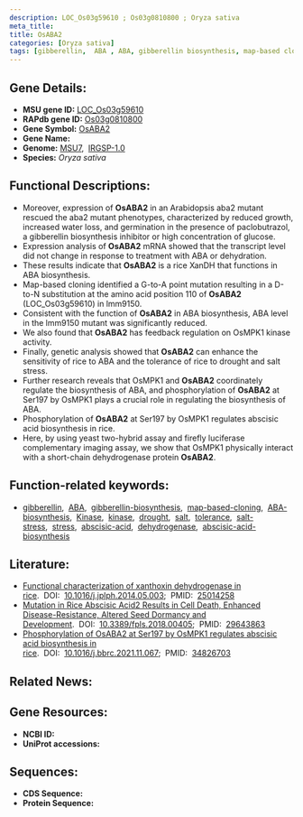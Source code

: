 ```yaml
---
description: LOC_Os03g59610 ; Os03g0810800 ; Oryza sativa
meta_title:
title: OsABA2
categories: [Oryza sativa]
tags: [gibberellin,  ABA , ABA, gibberellin biosynthesis, map-based cloning, ABA biosynthesis, Kinase, kinase, drought, salt, tolerance, salt stress, stress, abscisic acid, dehydrogenase, abscisic acid biosynthesis]
---
```


## Gene Details:
- **MSU gene ID:** [LOC_Os03g59610](http://rice.uga.edu/cgi-bin/ORF_infopage.cgi?orf=LOC_Os03g59610)  
- **RAPdb gene ID:** [Os03g0810800](https://rapdb.dna.affrc.go.jp/locus/?name=Os03g0810800)  
- **Gene Symbol:** <u>OsABA2</u>
- **Gene Name:**
- **Genome:**  [MSU7](http://rice.uga.edu/),&nbsp;&nbsp;[IRGSP-1.0](https://rapdb.dna.affrc.go.jp/download/irgsp1.html)
- **Species:** *Oryza sativa*

## Functional Descriptions:
   - Moreover, expression of **OsABA2** in an Arabidopsis aba2 mutant rescued the aba2 mutant phenotypes, characterized by reduced growth, increased water loss, and germination in the presence of paclobutrazol, a gibberellin biosynthesis inhibitor or high concentration of glucose.
   - Expression analysis of **OsABA2** mRNA showed that the transcript level did not change in response to treatment with ABA or dehydration.
   - These results indicate that **OsABA2** is a rice XanDH that functions in ABA biosynthesis.
   - Map-based cloning identified a G-to-A point mutation resulting in a D-to-N substitution at the amino acid position 110 of **OsABA2** (LOC_Os03g59610) in lmm9150.
   - Consistent with the function of **OsABA2** in ABA biosynthesis, ABA level in the lmm9150 mutant was significantly reduced.
   - We also found that **OsABA2** has feedback regulation on OsMPK1 kinase activity.
   - Finally, genetic analysis showed that **OsABA2** can enhance the sensitivity of rice to ABA and the tolerance of rice to drought and salt stress.
   - Further research reveals that OsMPK1 and **OsABA2** coordinately regulate the biosynthesis of ABA, and phosphorylation of **OsABA2** at Ser197 by OsMPK1 plays a crucial role in regulating the biosynthesis of ABA.
   - Phosphorylation of **OsABA2** at Ser197 by OsMPK1 regulates abscisic acid biosynthesis in rice.
   - Here, by using yeast two-hybrid assay and firefly luciferase complementary imaging assay, we show that OsMPK1 physically interact with a short-chain dehydrogenase protein **OsABA2**.

## Function-related keywords:
   - [gibberellin](/tags/gibberellin/),&nbsp;&nbsp;[ABA](/tags/ABA/),&nbsp;&nbsp;[gibberellin-biosynthesis](/tags/gibberellin-biosynthesis/),&nbsp;&nbsp;[map-based-cloning](/tags/map-based-cloning/),&nbsp;&nbsp;[ABA-biosynthesis](/tags/ABA-biosynthesis/),&nbsp;&nbsp;[Kinase](/tags/Kinase/),&nbsp;&nbsp;[kinase](/tags/kinase/),&nbsp;&nbsp;[drought](/tags/drought/),&nbsp;&nbsp;[salt](/tags/salt/),&nbsp;&nbsp;[tolerance](/tags/tolerance/),&nbsp;&nbsp;[salt-stress](/tags/salt-stress/),&nbsp;&nbsp;[stress](/tags/stress/),&nbsp;&nbsp;[abscisic-acid](/tags/abscisic-acid/),&nbsp;&nbsp;[dehydrogenase](/tags/dehydrogenase/),&nbsp;&nbsp;[abscisic-acid-biosynthesis](/tags/abscisic-acid-biosynthesis/)

## Literature:
   - [Functional characterization of xanthoxin dehydrogenase in rice](https://www.doi.org/10.1016/j.jplph.2014.05.003).&nbsp;&nbsp;DOI:&nbsp;&nbsp;[10.1016/j.jplph.2014.05.003](https://www.doi.org/10.1016/j.jplph.2014.05.003);&nbsp;&nbsp;PMID:&nbsp;&nbsp;[25014258](https://pubmed.ncbi.nlm.nih.gov/25014258/)
   - [Mutation in Rice Abscisic Acid2 Results in Cell Death, Enhanced Disease-Resistance, Altered Seed Dormancy and Development](https://www.doi.org/10.3389/fpls.2018.00405).&nbsp;&nbsp;DOI:&nbsp;&nbsp;[10.3389/fpls.2018.00405](https://www.doi.org/10.3389/fpls.2018.00405);&nbsp;&nbsp;PMID:&nbsp;&nbsp;[29643863](https://pubmed.ncbi.nlm.nih.gov/29643863/)
   - [Phosphorylation of OsABA2 at Ser197 by OsMPK1 regulates abscisic acid biosynthesis in rice](https://www.doi.org/10.1016/j.bbrc.2021.11.067).&nbsp;&nbsp;DOI:&nbsp;&nbsp;[10.1016/j.bbrc.2021.11.067](https://www.doi.org/10.1016/j.bbrc.2021.11.067);&nbsp;&nbsp;PMID:&nbsp;&nbsp;[34826703](https://pubmed.ncbi.nlm.nih.gov/34826703/)

## Related News:

## Gene Resources:
- **NCBI ID:**  []()
- **UniProt accessions:** [](https://www.uniprot.org/uniprotkb//entry)

## Sequences:
- **CDS Sequence:**
- **Protein Sequence:**
